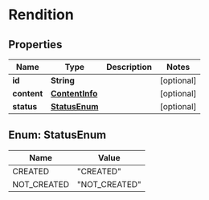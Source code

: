 # Rendition

## Properties
Name | Type | Description | Notes
------------ | ------------- | ------------- | -------------
**id** | **String** |  |  [optional]
**content** | [**ContentInfo**](ContentInfo.md) |  |  [optional]
**status** | [**StatusEnum**](#StatusEnum) |  |  [optional]

<a name="StatusEnum"></a>
## Enum: StatusEnum
Name | Value
---- | -----
CREATED | &quot;CREATED&quot;
NOT_CREATED | &quot;NOT_CREATED&quot;

